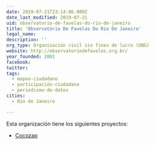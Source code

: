 ```yaml
---
date: 2019-07-21T23:14:06.000Z
date_last_modified: 2019-07-21
uid: observatorio-de-favelas-do-rio-de-janeiro
title: 'Observatório De Favelas Do Rio De Janeiro'
legal_name: 
description: ''
org_type: Organización civil sin fines de lucro (ONG)
website: http://observatoriodefavelas.org.br/
year_founded: 2001
facebook: 
twitter: 
tags:
  - mapeo-ciudadano
  - participación-ciudadana
  - periodismo-de-datos
cities: 
  - Río de Janeiro

---
```


Esta organización tiene los siguientes proyectos:

- [Cocozap](/proyectos/cocozap)
